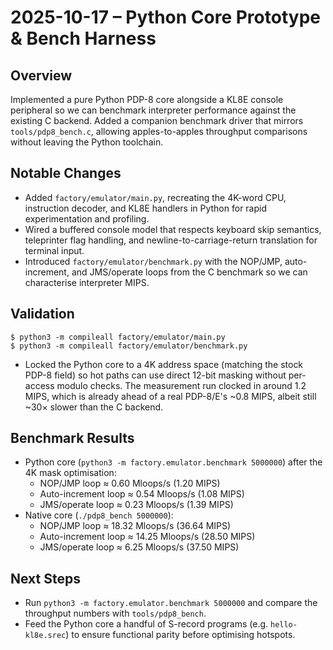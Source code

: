 # 2025-10-17 – Python Core Prototype & Bench Harness

## Overview
Implemented a pure Python PDP-8 core alongside a KL8E console peripheral so we can benchmark interpreter performance against the existing C backend. Added a companion benchmark driver that mirrors `tools/pdp8_bench.c`, allowing apples-to-apples throughput comparisons without leaving the Python toolchain.

## Notable Changes
- Added `factory/emulator/main.py`, recreating the 4K-word CPU, instruction decoder, and KL8E handlers in Python for rapid experimentation and profiling.
- Wired a buffered console model that respects keyboard skip semantics, teleprinter flag handling, and newline-to-carriage-return translation for terminal input.
- Introduced `factory/emulator/benchmark.py` with the NOP/JMP, auto-increment, and JMS/operate loops from the C benchmark so we can characterise interpreter MIPS.

## Validation
```shell
$ python3 -m compileall factory/emulator/main.py
$ python3 -m compileall factory/emulator/benchmark.py
```

- Locked the Python core to a 4K address space (matching the stock PDP-8 field) so hot paths can use direct 12-bit masking without per-access modulo checks. The measurement run clocked in around 1.2 MIPS, which is already ahead of a real PDP-8/E's ~0.8 MIPS, albeit still ~30× slower than the C backend.

## Benchmark Results
- Python core (`python3 -m factory.emulator.benchmark 5000000`) after the 4K mask optimisation:
  - NOP/JMP loop ≈ 0.60 Mloops/s (1.20 MIPS)
  - Auto-increment loop ≈ 0.54 Mloops/s (1.08 MIPS)
  - JMS/operate loop ≈ 0.23 Mloops/s (1.39 MIPS)
- Native core (`./pdp8_bench 5000000`):
  - NOP/JMP loop ≈ 18.32 Mloops/s (36.64 MIPS)
  - Auto-increment loop ≈ 14.25 Mloops/s (28.50 MIPS)
  - JMS/operate loop ≈ 6.25 Mloops/s (37.50 MIPS)

## Next Steps
- Run `python3 -m factory.emulator.benchmark 5000000` and compare the throughput numbers with `tools/pdp8_bench`.
- Feed the Python core a handful of S-record programs (e.g. `hello-kl8e.srec`) to ensure functional parity before optimising hotspots.
